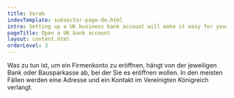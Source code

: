 ```yaml
---
title: Vorab
indexTemplate: subsector-page-de.html
intro: Setting up a UK business bank account will make it easy for your company to operate in the UK. Just bear in mind that the process can take up to three months and you may need to travel.
pageTitle: Open a UK bank account
layout: content.html
orderLevel: 3
---
```


Was zu tun ist, um ein Firmenkonto zu eröffnen, hängt von der jeweiligen Bank oder Bausparkasse ab, bei der Sie es eröffnen wollen. In den meisten Fällen werden eine Adresse und ein Kontakt im Vereinigten Königreich verlangt.